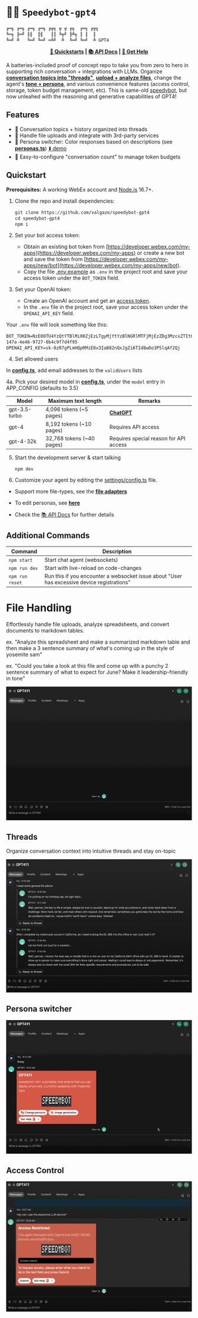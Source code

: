 # 🤖🔥 `Speedybot-gpt4`

<p align="center">

```
╔═╗ ╔═╗ ╔═╗ ╔═╗ ╔╦╗ ╦ ╦ ╔╗  ╔═╗ ╔╦╗
╚═╗ ╠═╝ ║╣  ║╣   ║║ ╚╦╝ ╠╩╗ ║ ║  ║
╚═╝ ╩   ╚═╝ ╚═╝ ═╩╝  ╩  ╚═╝ ╚═╝  ╩ GPT4
```

</p>

<p align="center">
  <b><a href="#quickstart">🚀 Quickstarts</a>  |
  <a href="https://github.com/valgaze/speedybot-mini/blob/deploy/api-docs/modules.md#classes">📚 API Docs</a> |
  <a href="https://github.com/valgaze/speedybot-mini/discussions">💬 Get Help</a></b>
</p>

A batteries-included proof of concept repo to take you from zero to hero in supporting rich conversation + integrations with LLMs. Organize **[conversation topics into "threads"](#threads)**, **[upload + analyze files](#file-handling)**, change the agent's **[tone + persona](#persona-switcher)**, and various convenience features (access control, storage, token budget management, etc). This is same-old [speedybot](http://speedybot.js.org/), but now unleahed with the reasoning and generative capabilities of GPT4!

## Features

- 🌟 Conversation topics + history organized into threads
- 🌟 Handle file uploads and integrate with 3rd-party services
- 🌟 Persona switcher: Color responses based on descriptions (see **[personas.ts](./settings/personas.ts)**) [⬇️ demo](#persona-switcher)
- 🌟 Easy-to-configure "conversation count" to manage token budgets

## Quickstart

**Prerequisites:** A working WebEx account and [Node.js](https://nodejs.org/en/download/) 16.7+.

1. Clone the repo and install dependencies:

   ```
   git clone https://github.com/valgaze/speedybot-gpt4
   cd speedybot-gpt4
   npm i
   ```

2. Set your bot access token:

   - Obtain an existing bot token from [https://developer.webex.com/my-apps](https://developer.webex.com/my-apps) or create a new bot and save the token from [https://developer.webex.com/my-apps/new/bot](https://developer.webex.com/my-apps/new/bot).
   - Copy the file [.env.example](.env.example) as `.env` in the project root and save your access token under the `BOT_TOKEN` field.

3. Set your OpenAI token:

   - Create an OpenAI account and get an [access token](https://platform.openai.com/account/api-keys).
   - In the `.env` file in the project root, save your access token under the `OPENAI_API_KEY` field.

Your `.env` file will look something like this:

```
BOT_TOKEN=NzE0OTU4YzQtYTBlMi00ZjEzLTgyMjYtYzBlNGRlMTFjMjEzZDg3MzcxZTItOTQx_PF84_2f8d2aeb-147a-4e46-9727-8b4c9f7d4f95
OPENAI_API_KEY=sk-0zR7gPLmHQpRMiE8x3IaB82nQxJgZi6TId8wOo3P5lqAf2Qj
```

4. Set allowed users

In **[config.ts](./settings/config.ts#L49)**, add email addresses to the `validUsers` lists

4a. Pick your desired model in **[config.ts](./settings/config.ts#L51)**, under the `model` entry in APP_CONFIG (defaults to 3.5)

| Model         | Maximum text length       | Remarks                                        |
| ------------- | ------------------------- | ---------------------------------------------- |
| gpt-3.5-turbo | 4,096 tokens (~5 pages)   | **[ChatGPT](https://openai.com/blog/chatgpt)** |
| gpt-4         | 8,192 tokens (~10 pages)  | Requires API access                            |
| gpt-4-32k     | 32,768 tokens (~40 pages) | Requires special reason for API access         |

5. Start the development server & start talking

   ```
   npm dev
   ```

6. Customize your agent by editing the [settings/config.ts](./settings/config.ts) file.

- Support more file-types, see the **[file adapters](./settings/helpers/files/index.ts)**

- To edit personas, see **[here](./settings/personas.ts)**

- Check the [📚 API Docs](https://github.com/valgaze/speedybot-mini/blob/deploy/api-docs/modules.md#classes) for further details

## Additional Commands

| **Command**     | **Description**                                                                             |
| --------------- | ------------------------------------------------------------------------------------------- |
| `npm start`     | Start chat agent (websockets)                                                               |
| `npm run dev`   | Start with live-reload on code-changes                                                      |
| `npm run reset` | Run this if you encounter a websocket issue about "User has excessive device registrations" |

# File Handling

Effortlessly handle file uploads, analyze spreadsheets, and convert documents to markdown tables.

ex. "Analyze this spreadsheet and make a summarized markdown table and then make a 3 sentence summary of what's coming up in the style of yosemite sam"

ex. "Could you take a look at this file and come up with a punchy 2 sentence summary of what to expect for June? Make it leadership-friendly in tone"

![File Handling Gif](/docs/assets/files.gif)

## Threads

Organize conversation context into intuitive threads and stay on-topic

![threads](./docs/assets/threads.png)

## Persona switcher

![Personas](./docs/assets/persona_switch.gif)

## Access Control

![Access Denied Gif](./docs/assets/access_control.png)

